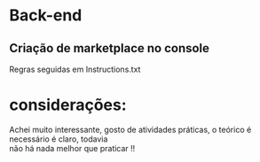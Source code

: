 # Back-end 

## Criação de marketplace no console
<p> Regras seguidas em <span>Instructions.txt</span></p>

# considerações:
<p>Achei muito interessante, gosto de atividades práticas, o teórico é necessário é claro, todavia <br> não há nada melhor que praticar !!</p>